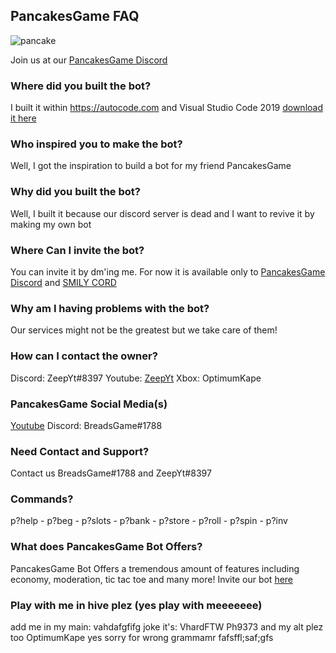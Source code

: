 ## PancakesGame FAQ
![pancake](https://user-images.githubusercontent.com/92223574/140468926-71428f4a-284f-483d-8195-b935d6a72490.png)

Join us at our [PancakesGame Discord](https://discord.link/PancakesGame) 

### Where did you built the bot?

I built it within https://autocode.com and Visual Studio Code 2019 [download it here](https://code.visualstudio.com/)

### Who inspired you to make the bot?

Well, I got the inspiration to build a bot for my friend PancakesGame

### Why did you built the bot?

Well, I built it because our discord server is dead and I want to revive it by making my own bot

### Where Can I invite the bot?

You can invite it by dm'ing me. For now it is available only to [PancakesGame Discord](https://discord.link/PancakesGame) and [SMILY CORD](https://discord.gg/BHzTuan4)

### Why am I having problems with the bot?

Our services might not be the greatest but we take care of them!

### How can I contact the owner?

Discord: ZeepYt#8397 Youtube: [ZeepYt](https://www.youtube.com/channel/UC9B08SmU9FEQPJefwnTNNUw) Xbox: OptimumKape

### PancakesGame Social Media(s)

[Youtube](https://www.youtube.com/channel/UCXeXnNPn55xp6dZzSt2Ea1Q) Discord: BreadsGame#1788

### Need Contact and Support?

Contact us BreadsGame#1788 and ZeepYt#8397

### Commands?

p?help - p?beg - p?slots - p?bank - p?store - p?roll - p?spin - p?inv 

### What does PancakesGame Bot Offers?

PancakesGame Bot Offers a tremendous amount of features including economy, moderation, tic tac toe and many more! Invite our bot [here](https://discord.com/api/oauth2/authorize?client_id=903648929709686844&permissions=0&redirect_uri=https%3A%2F%2Fdiscord.events.stdlib.com%2Fdiscord%2Fauth%2F&scope=bot)

### Play with me in hive plez (yes play with meeeeeee)

add me in my main: vahdafgfifg joke it's: VhardFTW Ph9373 and my alt plez too OptimumKape
yes sorry for wrong grammamr fafsffl;saf;gfs
